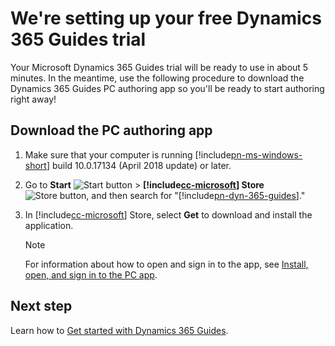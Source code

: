 # We're setting up your free Dynamics 365 Guides trial

Your Microsoft Dynamics 365 Guides trial will be ready to use in about 5 minutes. In the meantime, use the following procedure to download the Dynamics 365 Guides PC authoring app so you'll be ready to start authoring right away!

## Download the PC authoring app

1. Make sure that your computer is running [!include[pn-ms-windows-short](../includes/pn-ms-windows-short.md)] build 10.0.17134 (April 2018 update) or later.

2. Go to **Start** ![Start button](media/windows-button.png "Start button") \> **[!include[cc-microsoft](../includes/cc-microsoft.md)] Store** ![Store button](media/store-button.png "Store button"), and then search for "[!include[pn-dyn-365-guides](../includes/pn-dyn-365-guides.md)]."

3. In [!include[cc-microsoft](../includes/cc-microsoft.md)] Store, select **Get** to download and install the application.

    > [!NOTE]
    > For information about how to open and sign in to the app, see [Install, open, and sign in to the PC app](install-sign-in-pc-app.md).

## Next step

Learn how to [Get started with Dynamics 365 Guides](get-started.md). 
